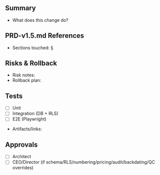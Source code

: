 ## Summary
- What does this change do?

## PRD-v1.5.md References
- Sections touched: §

## Risks & Rollback
- Risk notes:
- Rollback plan:

## Tests
- [ ] Unit
- [ ] Integration (DB + RLS)
- [ ] E2E (Playwright)
- Artifacts/links:

## Approvals
- [ ] Architect
- [ ] CEO/Director (if schema/RLS/numbering/pricing/audit/backdating/QC overrides)